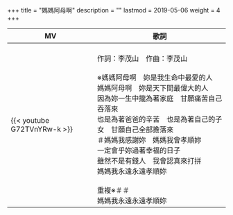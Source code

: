 +++
title = "媽媽阿母啊"
description = ""
lastmod = 2019-05-06
weight = 4
+++

MV  | 歌詞  
--------------|-------
{{< youtube G72TVnYRw-k >}}|<br/>作詞：李茂山　作曲：李茂山<br/><br/>※媽媽阿母啊　妳是我生命中最愛的人<br/>媽媽阿母啊　妳是天下間最偉大的人<br/>因為妳一生中攏為著家庭　甘願痛苦自己吞落來<br/>也是為著爸爸的辛苦　也是為著自己的子女　甘願自己全部擔落來<br/>＃媽媽我感謝妳　媽媽我會孝順妳<br/>一定會乎妳過著幸福的日子<br/>雖然不是有錢人　我會認真來打拼<br/>媽媽我永遠永遠孝順妳<br/><br/>重複※＃＃<br/>媽媽我永遠永遠孝順妳
